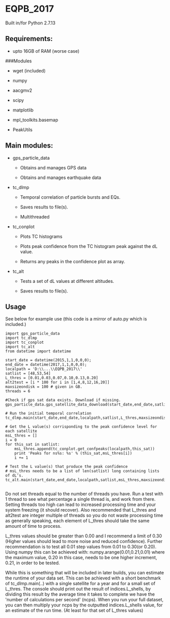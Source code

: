 # EQPB_2017

Built in/for Python 2.7.13

## Requirements:

- upto 16GB of RAM (worse case)

###Modules

- wget (included)

- numpy

- aacgmv2

- scipy

- matplotlib

- mpl_toolkits.basemap

- PeakUtils

## Main modules:

- gps_particle_data

	- Obtains and manages GPS data 
	
	- Obtains and manages earthquake data
	
- tc_dlmp
	
	- Temporal correlation of particle bursts and EQs.
	
	- Saves results to file(s).
	
	- Multithreaded

- tc_conplot

	- Plots TC histograms

	- Plots peak confidence from the TC histogram peak against the dL value.

	- Returns any peaks in the confidence plot as array.

- tc_alt

	- Tests a set of dL values at different altitudes.

	- Saves results to file(s).

## Usage

See below for example use (this code is a mirror of auto.py which is included.)

```
import gps_particle_data
import tc_dlmp
import tc_conplot
import tc_alt
from datetime import datetime

start_date = datetime(2015,1,1,0,0,0);
end_date = datetime(2017,1,1,0,0,0);
localpath = 'D:\\...\\EQPB_2017\\'
satlist = [48,53,54]
L_thres = [0.01,0.03,0.07,0.10,0.13,0.20]
alt2test = [i * 100 for i in [1,4,8,12,16,20]]
maxsizeondisk = 100 # given in GB.
threads = 6

#Check if gps sat data exists. Download if missing.
gps_particle_data.gps_satellite_data_download(start_date,end_date,satlist,localpath,maxsizeondisk)

# Run the initial temporal correlation
tc_dlmp.main(start_date,end_date,localpath,satlist,L_thres,maxsizeondisk,threads)
    
# Get the L value(s) corrisponding to the peak confidence level for each satellite
msL_thres = []
i = 0
for this_sat in satlist:
    msL_thres.append(tc_conplot.get_confpeaks(localpath,this_sat))
    print 'Peaks for ns%s: %s' % (this_sat,msL_thres[i])
    i += 1
    
# Test the L value(s) that produce the peak confidence
# msL_thres needs to be a list of len(satlist) long containing lists of dL's.
tc_alt.main(start_date,end_date,localpath,satlist,msL_thres,maxsizeondisk,alt2test,threads)
    
```

Do not set threads equal to the number of threads you have. Run a test with 1 thread to see what percentage a single thread is, and work from there. Setting threads too high can lead to increased processing time and your system freezing (it should recover). Also recommended that L_thres and alt2test are integer multiple of threads so you do not waste processing time as generally speaking, each element of L_thres should take the same amount of time to process.

L_thres values should be greater than 0.00 and I recommend a limit of 0.30 (Higher values should lead to more noise and reduced confidence). Further recommendation is to test all 0.01 step values from 0.01 to 0.30(or 0.20). Using numpy this can be achieved with: numpy.arange(0.01,0.21,0.01) where the maximum value, 0.20 in this case, needs to be one higher increment, 0.21, in order to be tested.

While this is something that will be included in later builds, you can estimate the runtime of your data set. This can be achieved with a short benchmark of tc_dlmp.main(..) with a single satellite for a year and for a small set of L_thres. The console should print out the result of indices.L_shells, by dividing this result by the average time it takes to complete we have the 'number of calculations per second' (ncps). When you run your full dataset, you can then multiply your ncps by the outputted indices.L_shells value, for an estimate of the run time. (At least for that set of L_thres values)  







